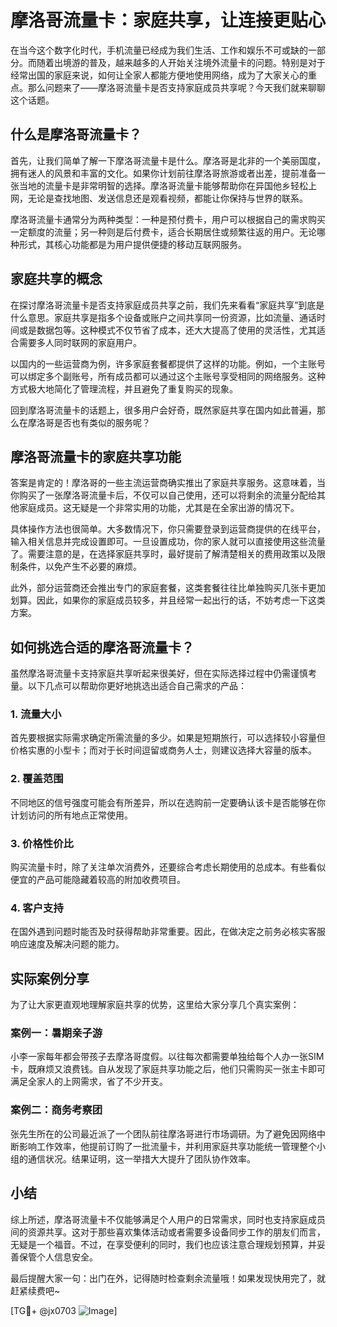 # 摩洛哥流量卡：家庭共享，让连接更贴心

在当今这个数字化时代，手机流量已经成为我们生活、工作和娱乐不可或缺的一部分。而随着出境游的普及，越来越多的人开始关注境外流量卡的问题。特别是对于经常出国的家庭来说，如何让全家人都能方便地使用网络，成为了大家关心的重点。那么问题来了——摩洛哥流量卡是否支持家庭成员共享呢？今天我们就来聊聊这个话题。

## 什么是摩洛哥流量卡？

首先，让我们简单了解一下摩洛哥流量卡是什么。摩洛哥是北非的一个美丽国度，拥有迷人的风景和丰富的文化。如果你计划前往摩洛哥旅游或者出差，提前准备一张当地的流量卡是非常明智的选择。摩洛哥流量卡能够帮助你在异国他乡轻松上网，无论是查找地图、发送信息还是观看视频，都能让你保持与世界的联系。

摩洛哥流量卡通常分为两种类型：一种是预付费卡，用户可以根据自己的需求购买一定额度的流量；另一种则是后付费卡，适合长期居住或频繁往返的用户。无论哪种形式，其核心功能都是为用户提供便捷的移动互联网服务。

## 家庭共享的概念

在探讨摩洛哥流量卡是否支持家庭成员共享之前，我们先来看看“家庭共享”到底是什么意思。家庭共享是指多个设备或账户之间共享同一份资源，比如流量、通话时间或是数据包等。这种模式不仅节省了成本，还大大提高了使用的灵活性，尤其适合需要多人同时联网的家庭用户。

以国内的一些运营商为例，许多家庭套餐都提供了这样的功能。例如，一个主账号可以绑定多个副账号，所有成员都可以通过这个主账号享受相同的网络服务。这种方式极大地简化了管理流程，并且避免了重复购买的现象。

回到摩洛哥流量卡的话题上，很多用户会好奇，既然家庭共享在国内如此普遍，那么在摩洛哥是否也有类似的服务呢？

## 摩洛哥流量卡的家庭共享功能

答案是肯定的！摩洛哥的一些主流运营商确实推出了家庭共享服务。这意味着，当你购买了一张摩洛哥流量卡后，不仅可以自己使用，还可以将剩余的流量分配给其他家庭成员。这无疑是一个非常实用的功能，尤其是在全家出游的情况下。

具体操作方法也很简单。大多数情况下，你只需要登录到运营商提供的在线平台，输入相关信息并完成设置即可。一旦设置成功，你的家人就可以直接使用这些流量了。需要注意的是，在选择家庭共享时，最好提前了解清楚相关的费用政策以及限制条件，以免产生不必要的麻烦。

此外，部分运营商还会推出专门的家庭套餐，这类套餐往往比单独购买几张卡更加划算。因此，如果你的家庭成员较多，并且经常一起出行的话，不妨考虑一下这类方案。

## 如何挑选合适的摩洛哥流量卡？

虽然摩洛哥流量卡支持家庭共享听起来很美好，但在实际选择过程中仍需谨慎考量。以下几点可以帮助你更好地挑选出适合自己需求的产品：

### 1. **流量大小**
   首先要根据实际需求确定所需流量的多少。如果是短期旅行，可以选择较小容量但价格实惠的小型卡；而对于长时间逗留或商务人士，则建议选择大容量的版本。

### 2. **覆盖范围**
   不同地区的信号强度可能会有所差异，所以在选购前一定要确认该卡是否能够在你计划访问的所有地点正常使用。

### 3. **价格性价比**
   购买流量卡时，除了关注单次消费外，还要综合考虑长期使用的总成本。有些看似便宜的产品可能隐藏着较高的附加收费项目。

### 4. **客户支持**
   在国外遇到问题时能否及时获得帮助非常重要。因此，在做决定之前务必核实客服响应速度及解决问题的能力。

## 实际案例分享

为了让大家更直观地理解家庭共享的优势，这里给大家分享几个真实案例：

### 案例一：暑期亲子游
小李一家每年都会带孩子去摩洛哥度假。以往每次都需要单独给每个人办一张SIM卡，既麻烦又浪费钱。自从发现了家庭共享功能之后，他们只需购买一张主卡即可满足全家人的上网需求，省了不少开支。

### 案例二：商务考察团
张先生所在的公司最近派了一个团队前往摩洛哥进行市场调研。为了避免因网络中断影响工作效率，他提前订购了一批流量卡，并利用家庭共享功能统一管理整个小组的通信状况。结果证明，这一举措大大提升了团队协作效率。

## 小结

综上所述，摩洛哥流量卡不仅能够满足个人用户的日常需求，同时也支持家庭成员间的资源共享。这对于那些喜欢集体活动或者需要多设备同步工作的朋友们而言，无疑是一个福音。不过，在享受便利的同时，我们也应该注意合理规划预算，并妥善保管个人信息安全。

最后提醒大家一句：出门在外，记得随时检查剩余流量哦！如果发现快用完了，就赶紧续费吧~

[TG💪+ @jx0703 ![Image](https://github.com/user-attachments/assets/dbca1d08-cadb-493c-b0ec-ad6f7a83f270)]